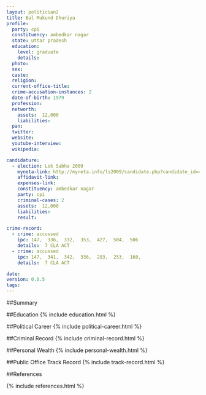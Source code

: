 ```yaml
---
layout: politician2
title: Bal Mukund Dhuriya
profile: 
  party: cpi
  constituency: ambedkar nagar
  state: uttar pradesh
  education: 
    level: graduate
    details: 
  photo: 
  sex: 
  caste: 
  religion: 
  current-office-title: 
  crime-accusation-instances: 2
  date-of-birth: 1979
  profession: 
  networth: 
    assets:  12,000
    liabilities: 
  pan: 
  twitter: 
  website: 
  youtube-interview: 
  wikipedia: 

candidature: 
  - election: Lok Sabha 2009
    myneta-link: http://myneta.info/ls2009/candidate.php?candidate_id=4000
    affidavit-link: 
    expenses-link: 
    constituency: ambedkar nagar 
    party: cpi
    criminal-cases: 2
    assets:  12,000
    liabilities: 
    result:  

crime-record: 
  - crime: accussed
    ipc: 147,  336,  332,  353,  427,  504,  506
    details:  7 CLA ACT  
  - crime: accussed
    ipc: 147,  341,  342,  336,  283,  253,  160,
    details:  7 CLA ACT  

date: 
version: 0.0.5
tags: 
---
```

##Summary


##Education
{% include education.html %}


##Political Career
{% include political-career.html %}


##Criminal Record
{% include criminal-record.html %}


##Personal Wealth
{% include personal-wealth.html %}


##Public Office Track Record
{% include track-record.html %}


##References


{% include references.html %}